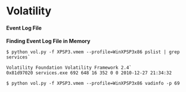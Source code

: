 # Volatility

#### Event Log File

**Finding Event Log File in Memory**

```text
$ python vol.py -f XPSP3.vmem --profile=WinXPSP3x86 pslist | grep services`
```

```text
Volatility Foundation Volatility Framework 2.4` 
0x81d97020 services.exe 692 648 16 352 0 0 2010-12-27 21:34:32
```

```text
$ python vol.py -f XPSP3.vmem --profile=WinXPSP3x86 vadinfo -p 69
```

